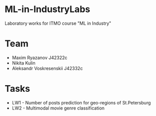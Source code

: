 # ML-in-IndustryLabs
Laboratory works for ITMO course "ML in Industry"

# Team
* Maxim Ryazanov J42322c
* Nikita Kulin
* Aleksandr Voskresenskii J42332c

# Tasks
* LW1 - Number of posts prediction for geo-regions of St.Petersburg
* LW2 - Multimodal movie genre classification
